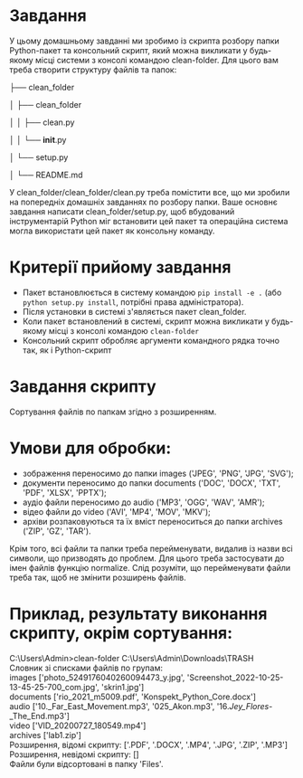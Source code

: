 # Завдання
У цьому домашньому завданні ми зробимо із скрипта розбору папки Python-пакет та консольний скрипт, який можна викликати у будь-якому місці системи з консолі командою clean-folder. Для цього вам треба створити структуру файлів та папок:

├── clean_folder  

│    ├── clean_folder   

│    │   ├── clean.py   

│    │   └── __init__.py   

│    └── setup.py   

│    └── README.md

У clean_folder/clean_folder/clean.py треба помістити все, що ми зробили на попередніх домашніх завданнях по розбору папки. Ваше основнє завдання написати clean_folder/setup.py, щоб вбудований інструментарій Python міг встановити цей пакет та операційна система могла використати цей пакет як консольну команду.

# Критерії прийому завдання
* Пакет встановлюється в систему командою ```pip install -e .``` (або ```python setup.py install```, потрібні права адміністратора).
* Після установки в системі з'являється пакет clean_folder.
* Коли пакет встановлений в системі, скрипт можна викликати у будь-якому місці з консолі командою ```clean-folder```
* Консольний скрипт обробляє аргументи командного рядка точно так, як і Python-скрипт


# Завдання скрипту
Сортування файлів по папкам згідно з розширенням.

# Умови для обробки:
* зображення переносимо до папки images ('JPEG', 'PNG', 'JPG', 'SVG');
* документи переносимо до папки documents ('DOC', 'DOCX', 'TXT', 'PDF', 'XLSX', 'PPTX');
* аудіо файли переносимо до audio ('MP3', 'OGG', 'WAV', 'AMR');
* відео файли до video ('AVI', 'MP4', 'MOV', 'MKV');
* архіви розпаковуються та їх вміст переноситься до папки archives ('ZIP', 'GZ', 'TAR'). 

Крім того, всі файли та папки треба перейменувати, видалив із назви всі символи, що призводять до проблем. Для цього треба застосувати до імен файлів функцію normalize. Слід розуміти, що перейменувати файли треба так, щоб не змінити розширень файлів.

# Приклад, результату виконання скрипту, окрім сортування:  
C:\Users\Admin>clean-folder C:\Users\Admin\Downloads\TRASH   
Словник зі списками файлів по групам:  
images ['photo_5249176040260094473_y.jpg', 'Screenshot_2022-10-25-13-45-25-700_com.jpg', 'skrin1.jpg']  
documents ['rio_2021_m5009.pdf', 'Konspekt_Python_Core.docx']  
audio ['10._Far_East_Movement.mp3', '025_Akon.mp3', '16._Jey_Flores_-_The_End.mp3']  
video ['VID_20200727_180549.mp4']  
archives ['lab1.zip']  
Розширення, відомі скрипту:     ['.PDF', '.DOCX', '.MP4', '.JPG', '.ZIP', '.MP3']  
Розширення, невідомі скрипту:   []  
Файли були відсортовані в папку 'Files'.  
